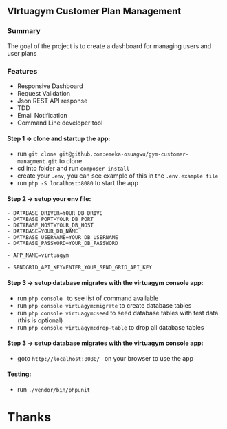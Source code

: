 ## VIrtuagym Customer Plan Management


### Summary
The goal of the project is to create a dashboard for managing users and user plans

### Features
- Responsive Dashboard
- Request Validation
- Json REST API response
- TDD
- Email Notification
- Command Line developer tool


#### Step 1 -> clone and startup the app:
- run ```git clone git@github.com:emeka-osuagwu/gym-customer-managment.git``` to clone
- cd into folder and run ```composer install```
- create your ```.env```, you can see example of this in the ```.env.example file```
- run ``` php -S localhost:8080 ``` to start the app

#### Step 2 -> setup your env file:

```
- DATABASE_DRIVER=YOUR_DB_DRIVE
- DATABASE_PORT=YOUR_DB_PORT
- DATABASE_HOST=YOUR_DB_HOST
- DATABASE=YOUR_DB_NAME
- DATABASE_USERNAME=YOUR_DB_USERNAME
- DATABASE_PASSWORD=YOUR_DB_PASSWORD
```
```
- APP_NAME=virtuagym
```

```
- SENDGRID_API_KEY=ENTER_YOUR_SEND_GRID_API_KEY
```

#### Step 3 -> setup database migrates with the virtuagym console app:
- run ```php console ``` to see list of command available
- run ```php console virtuagym:migrate``` to create database tables
- run ```php console virtuagym:seed``` to seed database tables with test data. (this is optional)
- run ```php console virtuagym:drop-table``` to drop all database tables


#### Step 3 -> setup database migrates with the virtuagym console app:
- goto ```http://localhost:8080/ ``` on your browser to use the app


#### Testing:
  - run ```./vendor/bin/phpunit``` 
  
# Thanks
